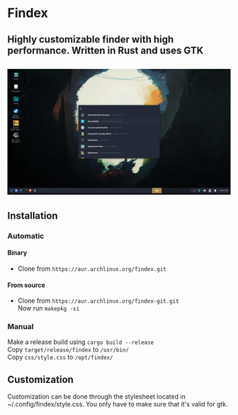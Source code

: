 # Findex
Highly customizable finder with high performance. Written in Rust and uses GTK
------
![Screenshot](Screenshot_20211106_111608.png)
------

## Installation
### Automatic
#### Binary
- Clone from `https://aur.archlinux.org/findex.git`
#### From source
- Clone from `https://aur.archlinux.org/findex-git.git`  
Now run `makepkg -si`

### Manual
Make a release build using `cargo build --release`  
Copy `target/release/findex` to `/usr/bin/`  
Copy `css/style.css` to `/opt/findex/`  


## Customization
Customization can be done through the stylesheet located in ~/.config/findex/style.css.
You only have to make sure that it's valid for gtk.

